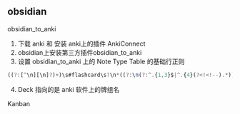 ## obsidian

obsidian_to_anki  
1. 下载 anki 和 安装 anki上的插件 AnkiConnect
2. obsidian上安装第三方插件obsidian_to_anki[]()
3. 设置 obsidian_to_anki 上的 Note Type Table 的基础行正则 
``` js
((?:[^\n][\n]?)+)\s#flashcard\s?\n*((?:\n(?:^.{1,3}$|^.{4}(?<!<!--).*))+)
```
4. Deck 指向的是 anki 软件上的牌组名

Kanban